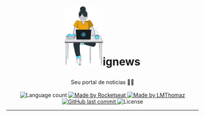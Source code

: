 <h1 align="center">

<img src="https://raw.githubusercontent.com/italoh623/ignews/main/public/images/avatar.svg" alt="rocketshoes" width="100px"/>ignews

</h1>

<p align="center">
  Seu portal de noticias 📰🚀
  <br>
  <br>

  <img alt="Language count" src="https://img.shields.io/github/repo-size/LMThomaz/ignews"/>

  <a href="https://rocketseat.com.br">
    <img alt="Made by Rocketseat" src="https://img.shields.io/badge/made%20by-Rocketseat-%237519C1">
  </a>

  <a href="https://www.linkedin.com/in/leonardo-thomaz/">
    <img alt="Made by LMThomaz" src="https://img.shields.io/badge/made%20by-Leonardo%20Thomaz-%237519C1">
  </a>

  <a href="https://github.com/LMThomaz/ignews/commits/main">
    <img alt="GitHub last commit" src="https://img.shields.io/github/last-commit/LMThomaz/ignews">
  </a>

  <img alt="License" src="https://img.shields.io/github/license/LMThomaz/ignews">
</p>

---
